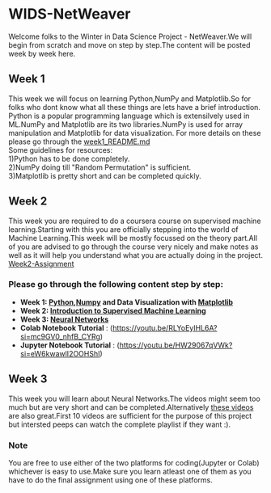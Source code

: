 # WIDS-NetWeaver
Welcome folks to the Winter in Data Science Project - NetWeaver.We will begin from scratch and move on step by step.The content will be posted week by week here.
## **Week 1** 
  This week we will focus on learning Python,NumPy and Matplotlib.So for folks who dont know what all these things are lets have a brief introduction.
Python is a popular programming language which is extensilvely used in ML.NumPy and Matplotlib are its two libraries.NumPy is used for array manipulation and Matplotlib for data visualization.
For more details on these please go through the [week1_README.md](https://github.com/PiyushiAnand/WIDS-NetWeaver/blob/main/week1_README.md)  
Some guidelines for resources:  
1)Python has to be done completely.  
2)NumPy doing till "Random Permutation" is sufficient.  
3)Matplotlib is pretty short and can be completed quickly.  
## **Week 2** 
  This week you are required to do a coursera course on supervised machine learning.Starting with this you are officially stepping into the world of Machine Learning.This week will be mostly focussed on the theory part.All of you are advised to go through the course very nicely and make notes as well as it will help you understand what you are actually doing in the project.
  [Week2-Assignment](https://docs.google.com/document/d/1mpbGFYHEMcbdJ5uzWZXadYQhvrCsYFq187ZT941-_Rc/edit?usp=sharing)
### Please go through the following content step by step:
* **Week 1: [Python](https://scrimba.com/learn/python),[Numpy](https://www.w3schools.com/python/numpy/default.asp) and Data Visualization with [Matplotlib](https://www.w3schools.com/python/matplotlib_intro.asp)**
* **Week 2: [Introduction to Supervised Machine Learning](https://www.coursera.org/learn/machine-learning/home/week/1)**
* **Week 3: [Neural Networks](https://www.youtube.com/playlist?list=PLkDaE6sCZn6Ec-XTbcX1uRg2_u4xOEky0)**
* **Colab Notebook Tutorial** : (https://youtu.be/RLYoEyIHL6A?si=mc9GV0_nhfB_CYRg)
* **Jupyter Notebook Tutorial** : (https://youtu.be/HW29067qVWk?si=eW6kwawlI2OOHShI)
## **Week 3**
  This week you will learn about Neural Networks.The videos might seem too much but are very short and can be completed.Alternatively [these videos](https://www.youtube.com/watch?v=CqOfi41LfDw&list=PLblh5JKOoLUIxGDQs4LFFD--41Vzf-ME1) are also great.First 10 videos are sufficient for the purpose of this project but intersted peeps can watch the complete playlist if they want :).
### Note
You are free to use either of the two platforms for coding(Jupyter or Colab) whichever is easy to use.Make sure you learn atleast one of them as you have to do the final assignment using one of these platforms.
